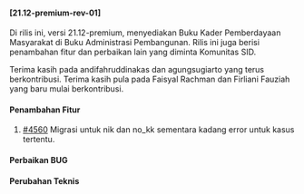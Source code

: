 #### [21.12-premium-rev-01]

Di rilis ini, versi 21.12-premium, menyediakan Buku Kader Pemberdayaan Masyarakat di Buku Administrasi Pembangunan. Rilis ini juga berisi penambahan fitur dan perbaikan lain yang diminta Komunitas SID.

Terima kasih pada andifahruddinakas dan agungsugiarto yang terus berkontribusi. Terima kasih pula pada Faisyal Rachman dan Firliani Fauziah yang baru mulai berkontribusi.

#### Penambahan Fitur
1. [#4560](https://github.com/OpenSID/OpenSID/issues/4560) Migrasi untuk nik dan no_kk sementara kadang error untuk kasus tertentu.

#### Perbaikan BUG
#### Perubahan Teknis
